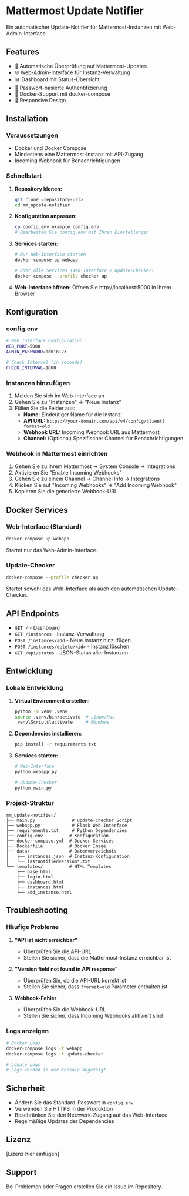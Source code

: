 # Mattermost Update Notifier

Ein automatischer Update-Notifier für Mattermost-Instanzen mit Web-Admin-Interface.

## Features

- 🔄 Automatische Überprüfung auf Mattermost-Updates
- 🌐 Web-Admin-Interface für Instanz-Verwaltung
- 📊 Dashboard mit Status-Übersicht
- 🔐 Passwort-basierte Authentifizierung
- 🐳 Docker-Support mit docker-compose
- 📱 Responsive Design

## Installation

### Voraussetzungen

- Docker und Docker Compose
- Mindestens eine Mattermost-Instanz mit API-Zugang
- Incoming Webhook für Benachrichtigungen

### Schnellstart

1. **Repository klonen:**
   ```bash
   git clone <repository-url>
   cd mm_update-notifier
   ```

2. **Konfiguration anpassen:**
   ```bash
   cp config.env.example config.env
   # Bearbeiten Sie config.env mit Ihren Einstellungen
   ```

3. **Services starten:**
   ```bash
   # Nur Web-Interface starten
   docker-compose up webapp

   # Oder alle Services (Web-Interface + Update-Checker)
   docker-compose --profile checker up
   ```

4. **Web-Interface öffnen:**
   Öffnen Sie http://localhost:5000 in Ihrem Browser

## Konfiguration

### config.env

```bash
# Web Interface Configuration
WEB_PORT=5000
ADMIN_PASSWORD=admin123

# Check Interval (in seconds)
CHECK_INTERVAL=1800
```

### Instanzen hinzufügen

1. Melden Sie sich im Web-Interface an
2. Gehen Sie zu "Instanzen" → "Neue Instanz"
3. Füllen Sie die Felder aus:
   - **Name:** Eindeutiger Name für die Instanz
   - **API URL:** `https://your-domain.com/api/v4/config/client?format=old`
   - **Webhook URL:** Incoming Webhook URL aus Mattermost
   - **Channel:** (Optional) Spezifischer Channel für Benachrichtigungen

### Webhook in Mattermost einrichten

1. Gehen Sie zu Ihrem Mattermost → System Console → Integrations
2. Aktivieren Sie "Enable Incoming Webhooks"
3. Gehen Sie zu einem Channel → Channel Info → Integrations
4. Klicken Sie auf "Incoming Webhooks" → "Add Incoming Webhook"
5. Kopieren Sie die generierte Webhook-URL

## Docker Services

### Web-Interface (Standard)
```bash
docker-compose up webapp
```
Startet nur das Web-Admin-Interface.

### Update-Checker
```bash
docker-compose --profile checker up
```
Startet sowohl das Web-Interface als auch den automatischen Update-Checker.

## API Endpoints

- `GET /` - Dashboard
- `GET /instances` - Instanz-Verwaltung
- `POST /instances/add` - Neue Instanz hinzufügen
- `POST /instances/delete/<id>` - Instanz löschen
- `GET /api/status` - JSON-Status aller Instanzen

## Entwicklung

### Lokale Entwicklung

1. **Virtual Environment erstellen:**
   ```bash
   python -m venv .venv
   source .venv/bin/activate  # Linux/Mac
   .venv\Scripts\activate     # Windows
   ```

2. **Dependencies installieren:**
   ```bash
   pip install -r requirements.txt
   ```

3. **Services starten:**
   ```bash
   # Web-Interface
   python webapp.py

   # Update-Checker
   python main.py
   ```

### Projekt-Struktur

```
mm_update-notifier/
├── main.py              # Update-Checker Script
├── webapp.py            # Flask Web-Interface
├── requirements.txt     # Python Dependencies
├── config.env          # Konfiguration
├── docker-compose.yml  # Docker Services
├── Dockerfile          # Docker Image
├── data/               # Datenverzeichnis
│   ├── instances.json  # Instanz-Konfiguration
│   └── lastnotifiedversion*.txt
└── templates/          # HTML Templates
    ├── base.html
    ├── login.html
    ├── dashboard.html
    ├── instances.html
    └── add_instance.html
```

## Troubleshooting

### Häufige Probleme

1. **"API ist nicht erreichbar"**
   - Überprüfen Sie die API-URL
   - Stellen Sie sicher, dass die Mattermost-Instanz erreichbar ist

2. **"Version field not found in API response"**
   - Überprüfen Sie, ob die API-URL korrekt ist
   - Stellen Sie sicher, dass `?format=old` Parameter enthalten ist

3. **Webhook-Fehler**
   - Überprüfen Sie die Webhook-URL
   - Stellen Sie sicher, dass Incoming Webhooks aktiviert sind

### Logs anzeigen

```bash
# Docker Logs
docker-compose logs -f webapp
docker-compose logs -f update-checker

# Lokale Logs
# Logs werden in der Konsole angezeigt
```

## Sicherheit

- Ändern Sie das Standard-Passwort in `config.env`
- Verwenden Sie HTTPS in der Produktion
- Beschränken Sie den Netzwerk-Zugang auf das Web-Interface
- Regelmäßige Updates der Dependencies

## Lizenz

[Lizenz hier einfügen]

## Support

Bei Problemen oder Fragen erstellen Sie ein Issue im Repository.
